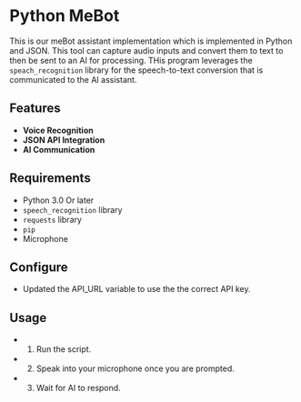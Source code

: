 # Python MeBot

This is our meBot assistant implementation which is implemented in Python and JSON. This tool can capture audio inputs and convert them to text to then be sent to an AI for processing. THis program leverages the `speach_recognition` library for the speech-to-text conversion that is communicated to the AI assistant.

## Features
- **Voice Recognition**
- **JSON API Integration**
- **AI Communication**

## Requirements
- Python 3.0 Or later
- `speech_recognition` library
- `requests` library
- `pip`
- Microphone

## Configure
- Updated the API_URL variable to use the the correct API key.

## Usage
- 1. Run the script.
- 2. Speak into your microphone once you are prompted.
- 3. Wait for AI to respond.
